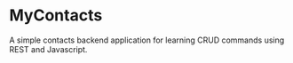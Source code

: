 # MyContacts

A simple contacts backend application for learning CRUD commands using REST and Javascript.
